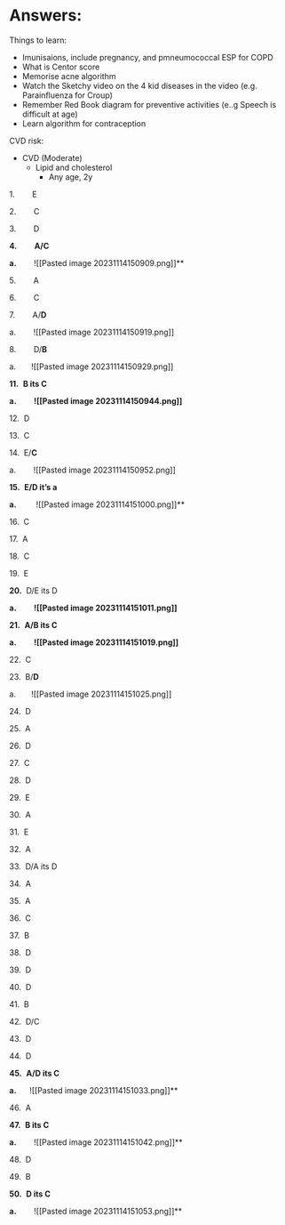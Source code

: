 # Answers:
Things to learn:
- Imunisaions, include pregnancy, and pmneumococcal ESP for COPD
- What is Centor score
- Memorise acne algorithm
- Watch the Sketchy video on the 4 kid diseases in the video (e.g. Parainfluenza for Croup)
- Remember Red Book diagram for preventive activities (e..g Speech is difficult at age)
- Learn algorithm for contraception

CVD risk:
- CVD (Moderate)
	- Lipid and cholesterol
		- Any age, 2y


1.        E

2.        C

3.        D

**4.**        **A/C**

**a.**        ![[Pasted image 20231114150909.png]]**

5.        A

6.        C

7.        A/**D**

a.        ![[Pasted image 20231114150919.png]]

8.        D/**B**

a.       ![[Pasted image 20231114150929.png]]

**11.**  **B its C**

**a.**        **![[Pasted image 20231114150944.png]]**

12.  D

13.  C

14.  E/**C**

a.        ![[Pasted image 20231114150952.png]]

**15.**  **E/D it’s a**

**a.**         ![[Pasted image 20231114151000.png]]**

16.  C

17.  A

18.  C

19.  E

**20.**  D/E its D

**a.**        **![[Pasted image 20231114151011.png]]**

**21.**  **A/B its C**

**a.**        **![[Pasted image 20231114151019.png]]**

22.  C

23.  B/**D**

a.       ![[Pasted image 20231114151025.png]]

24.  D

25.  A

26.  D

27.  C

28.  D

29.  E

30.  A

31.  E

32.  A

33.  D/A its D

34.  A

35.  A

36.  C

37.  B

38.  D

39.  D

40.  D

41.  B

42.  D/C

43.  D

44.  D

**45.**  **A/D its C**

**a.**      ![[Pasted image 20231114151033.png]]**

46.  A

**47.**  **B its C**

**a.**        ![[Pasted image 20231114151042.png]]**

48.  D

49.  B

**50.**  **D its C**

**a.**        ![[Pasted image 20231114151053.png]]**
